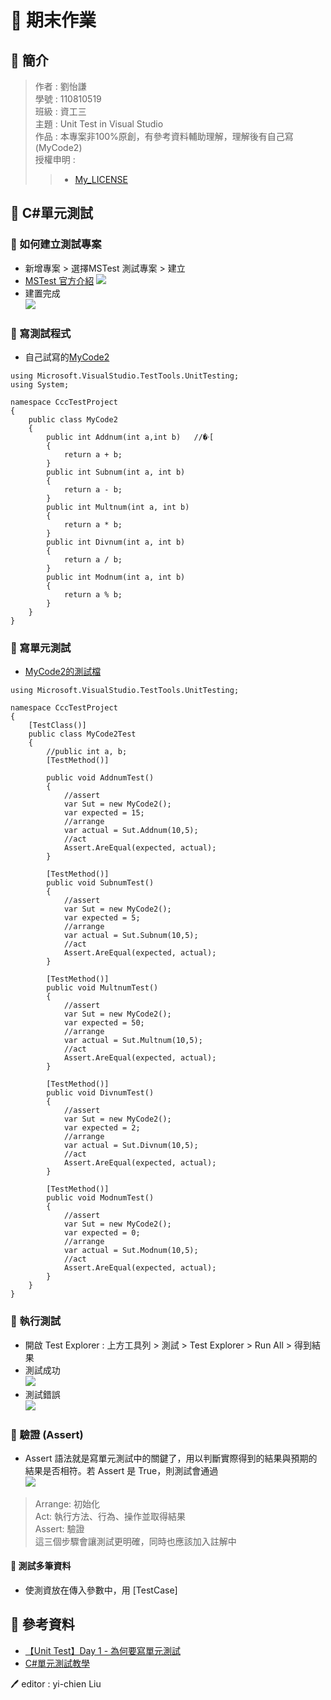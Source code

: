 # 📝 期末作業
## 📖 簡介
>作者 : 劉怡謙<br>
>學號 : 110810519<br>
>班級 : 資工三<br>
>主題 : Unit Test in Visual Studio <br>
>作品 : 本專案非100%原創，有參考資料輔助理解，理解後有自己寫(MyCode2)<br>
>授權申明 : 
>>* [My_LICENSE](LICENSE.md)


## 📖 C#單元測試
### 🔖 如何建立測試專案
* 新增專案 > 選擇MSTest 測試專案 > 建立
* [MSTest 官方介紹](https://docs.microsoft.com/zh-tw/dotnet/core/testing/unit-testing-with-mstest)
![](pic/before.JPG)
* 建置完成 <br>
![](pic/file.JPG)
### 🔖 寫測試程式
* 自己試寫的[MyCode2](https://github.com/yichien1019/sa110a/blob/master/my_final_project/CccTestProject/CccTestProject/MyCode2.cs)
```
using Microsoft.VisualStudio.TestTools.UnitTesting;
using System;

namespace CccTestProject
{
    public class MyCode2
    {
        public int Addnum(int a,int b)   //�ۥ[
        {
            return a + b;
        }
        public int Subnum(int a, int b)   
        {
            return a - b;
        }
        public int Multnum(int a, int b)   
        {
            return a * b;
        }
        public int Divnum(int a, int b)
        {
            return a / b;
        }
        public int Modnum(int a, int b)   
        {
            return a % b;
        }
    }
}
```

### 🔖 寫單元測試
* [MyCode2的測試檔](https://github.com/yichien1019/sa110a/blob/master/my_final_project/CccTestProject/CccTestProject/MyCodeTest2.cs)
```
using Microsoft.VisualStudio.TestTools.UnitTesting;

namespace CccTestProject
{
    [TestClass()]
    public class MyCode2Test
    {
        //public int a, b;
        [TestMethod()]
        
        public void AddnumTest()
        {
            //assert
            var Sut = new MyCode2();
            var expected = 15;
            //arrange
            var actual = Sut.Addnum(10,5);
            //act
            Assert.AreEqual(expected, actual);
        }

        [TestMethod()]
        public void SubnumTest()
        {
            //assert
            var Sut = new MyCode2();
            var expected = 5;
            //arrange
            var actual = Sut.Subnum(10,5);
            //act
            Assert.AreEqual(expected, actual);
        }

        [TestMethod()]
        public void MultnumTest()
        {
            //assert
            var Sut = new MyCode2();
            var expected = 50;
            //arrange
            var actual = Sut.Multnum(10,5);
            //act
            Assert.AreEqual(expected, actual);
        }

        [TestMethod()]
        public void DivnumTest()
        {
            //assert
            var Sut = new MyCode2();
            var expected = 2;
            //arrange
            var actual = Sut.Divnum(10,5);
            //act
            Assert.AreEqual(expected, actual);
        }

        [TestMethod()]
        public void ModnumTest()
        {
            //assert
            var Sut = new MyCode2();
            var expected = 0;
            //arrange
            var actual = Sut.Modnum(10,5);
            //act
            Assert.AreEqual(expected, actual);
        }
    }
}
```
### 🔖 執行測試
* 開啟 Test Explorer : 上方工具列 > 測試 > Test Explorer > Run All > 得到結果
* 測試成功 <br>
![](pic/testexplorertrue.JPG)
* 測試錯誤 <br>
![](pic/testexplorerfalse.JPG)

### 🔖 驗證 (Assert)
* Assert 語法就是寫單元測試中的關鍵了，用以判斷實際得到的結果與預期的結果是否相符。若 Assert 是 True，則測試會通過 <br>
![](pic/mycode2.JPG)

>Arrange: 初始化<br>
Act: 執行方法、行為、操作並取得結果<br>
Assert: 驗證<br>
<tab>這三個步驟會讓測試更明確，同時也應該加入註解中<br>

#### 📍 測試多筆資料
* 使測資放在傳入參數中，用 [TestCase] 

## 📖 參考資料
* [【Unit Test】Day 1 - 為何要寫單元測試](https://toyo0103.blogspot.com/2017/04/unit-testday-1.html)
* [C#單元測試教學](https://asbolus.medium.com/c-%E5%96%AE%E5%85%83%E6%B8%AC%E8%A9%A6%E6%95%99%E5%AD%B8-4dc7bb3370d2)

🖊️ editor : yi-chien Liu